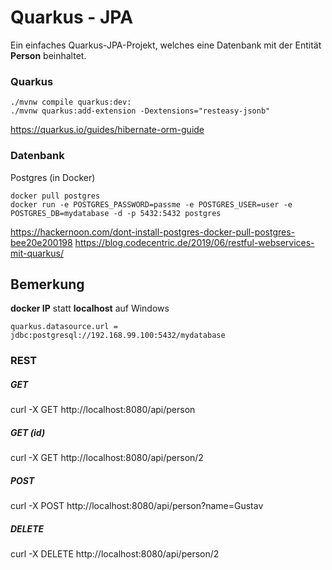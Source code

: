 # Quarkus - JPA

Ein einfaches Quarkus-JPA-Projekt, welches eine Datenbank mit der Entität **Person** beinhaltet.

### Quarkus

```
./mvnw compile quarkus:dev:
./mvnw quarkus:add-extension -Dextensions="resteasy-jsonb"
```
https://quarkus.io/guides/hibernate-orm-guide

### Datenbank

Postgres (in Docker)

```
docker pull postgres
docker run -e POSTGRES_PASSWORD=passme -e POSTGRES_USER=user -e POSTGRES_DB=mydatabase -d -p 5432:5432 postgres
```

https://hackernoon.com/dont-install-postgres-docker-pull-postgres-bee20e200198
https://blog.codecentric.de/2019/06/restful-webservices-mit-quarkus/

## Bemerkung

**docker IP** statt **localhost** auf Windows
```
quarkus.datasource.url = jdbc:postgresql://192.168.99.100:5432/mydatabase
```

### REST
##### GET
curl -X GET http://localhost:8080/api/person
##### GET (id)
curl -X GET http://localhost:8080/api/person/2
##### POST
curl -X POST http://localhost:8080/api/person?name=Gustav
##### DELETE
curl -X DELETE  http://localhost:8080/api/person/2